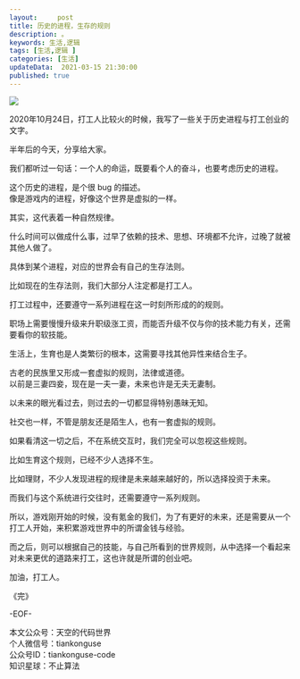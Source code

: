 ```yaml
---   
layout:     post  
title: 历史的进程，生存的规则  
description: 。   
keywords: 生活,逻辑  
tags: [生活,逻辑 ]    
categories: [生活]  
updateData:  2021-03-15 21:30:00  
published: true  
---  
```



![](https://res.tiankonguse.com/images/2021/03/15/001.jpg)  


2020年10月24日，打工人比较火的时候，我写了一些关于历史进程与打工创业的文字。  


半年后的今天，分享给大家。  


我们都听过一句话：一个人的命运，既要看个人的奋斗，也要考虑历史的进程。  


这个历史的进程，是个很 bug 的描述。  
像是游戏内的进程，好像这个世界是虚拟的一样。  


其实，这代表着一种自然规律。  


什么时间可以做成什么事，过早了依赖的技术、思想、环境都不允许，过晚了就被其他人做了。  


具体到某个进程，对应的世界会有自己的生存法则。  


比如现在的生存法则，我们大部分人注定都是打工人。  


打工过程中，还要遵守一系列进程在这一时刻所形成的的规则。  


职场上需要慢慢升级来升职级涨工资，而能否升级不仅与你的技术能力有关，还需要看你的软技能。  


生活上，生育也是人类繁衍的根本，这需要寻找其他异性来结合生子。  


古老的民族里又形成一套虚拟的规则，法律或道德。  
以前是三妻四妾，现在是一夫一妻，未来也许是无夫无妻制。  


以未来的眼光看过去，则过去的一切都显得特别愚昧无知。  


社交也一样，不管是朋友还是陌生人，也有一套虚拟的规则。  


如果看清这一切之后，不在系统交互时，我们完全可以忽视这些规则。  


比如生育这个规则，已经不少人选择不生。  


比如理财，不少人发现进程的规律是未来越来越好的，所以选择投资于未来。  


而我们与这个系统进行交往时，还需要遵守一系列规则。  


所以，游戏刚开始的时候，没有氪金的我们，为了有更好的未来，还是需要从一个打工人开始，来积累游戏世界中的所谓金钱与经验。  


而之后，则可以根据自己的技能，与自己所看到的世界规则，从中选择一个看起来对未来更优的道路来打工，这也许就是所谓的创业吧。  


加油，打工人。  


《完》  


-EOF-  



本文公众号：天空的代码世界  
个人微信号：tiankonguse  
公众号ID：tiankonguse-code  
知识星球：不止算法  

